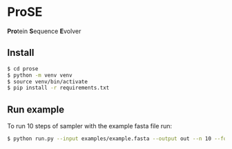 # ProSE
**Pro**tein **S**equence **E**volver

## Install
```sh
$ cd prose
$ python -m venv venv
$ source venv/bin/activate
$ pip install -r requirements.txt
```

## Run example
To run 10 steps of sampler with the example fasta file run:
```sh
$ python run.py --input examples/example.fasta --output out --n 10 --fold_every 2
```
